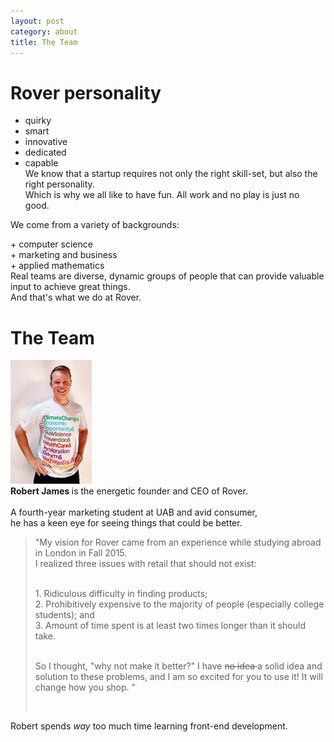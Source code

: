 ```yaml
---
layout: post
category: about
title: The Team
---
```


# Rover personality

+ quirky <br>
+ smart <br>
+ innovative <br>
+ dedicated <br>
+ capable <br>
We know that a startup requires not only the right skill-set, but also the right personality.<br>
Which is why we all like to have fun. All work and no play is just no good.<br>
<p style="text-align: left;"> We come from a variety of backgrounds: </p>
+ computer science <br>
+ marketing and business <br>
+ applied mathematics <br>
Real teams are diverse, dynamic groups of people that can provide valuable input to achieve great things.<br>
And that's what we do at Rover.<br>

# The Team

<img src="/img/robert_new_author_pic.jpg" width="130px" alt="Robert James"> <br>
<strong> Robert James </strong> is the energetic founder and CEO of Rover. <br><br>
A fourth-year marketing student at UAB and avid consumer, <br> he has a keen eye for seeing things that could be better. <br>
<blockquote>
<p>"My vision for Rover came from an experience while studying abroad in London in Fall 2015. <br>
I realized three issues with retail that should not exist:<br><br>
<p style="text-align: left;">
1. Ridiculous difficulty in finding products;<br>
2. Prohibitively expensive to the majority of people (especially college students); and <br>
3. Amount of time spent is at least two times longer than it should take. <br><br></p>
So I thought, "why not make it better?" I have <strike> no idea </strike> a solid idea and solution to these problems, and I am so excited for you to use it! It will change how you shop. "</p><br>
</blockquote>
Robert spends <i>way</i> too much time learning front-end development.
